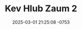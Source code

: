 ---
layout: movie-video-data
date: 2025-03-01 21:25:08 -0753
categories: movie

# Site Attributes
title: "Kev Hlub Zaum 2"
permalink: "/movie/Kev_Hlub_Zaum_2"

# Movie Attributes
synopsis: "Daim yeeb yaj duab nov yog hais txog Paj Xyoob lub neej yav tag los uas nws mus yuav txiv es tsis nrog luag muaj me tub me nyuam es tus txiv thiaj li tsis xav hlub. Es tus txiv thiaj li nrauj nws los yuav swm looj zaum 2. "
producer: ""
director: ""
writer: ""
video_link: ""
genre: "Drama"
year: "2003"
release_type: "VHS"
storage: "Center for Hmong Studies"
thumbnail: "/assets/images/movie_thumbnails/Kev Hlub Zaum 2.jpeg"
publishing_company: "GX Video Production"

# Sequels + Parts
base_movie: ""
total_parts: 
sequel: ""

# Movie Cast
cast:
#VALUE!
---